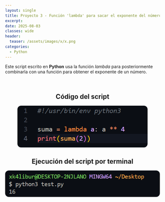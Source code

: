 ```yaml
---
layout: single
title: Proyecto 3 - Función 'lambda' para sacar el exponente del número
excerpt: 
date: 2025-08-03
classes: wide
header:
  teaser: /assets/images/x/x.png
categories:
  - Python
---
```


Este script escrito en **Python** usa la función *lambda* para posteriormente combinarla con una función para obtener el exponente de un número.

<br>

<h2 align="center"><strong>Código del script</strong></h2>

<p align="center">
  <img src="/assets/images/python/14.png" style="border-radius: 12px;">
</p>

<h2 align="center"><strong>Ejecución del script por terminal</strong></h2>

<p align="center">
  <img src="/assets/images/python/15.png" style="border-radius: 12px;">
</p>
